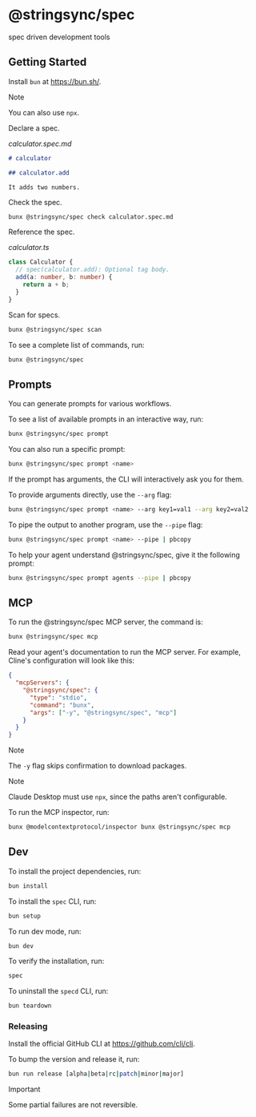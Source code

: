 # @stringsync/spec

spec driven development tools

## Getting Started

Install `bun` at https://bun.sh/.

> [!NOTE]  
> You can also use `npx`.

Declare a spec.

_calculator.spec.md_

```md
# calculator

## calculator.add

It adds two numbers.
```

Check the spec.

```
bunx @stringsync/spec check calculator.spec.md
```

Reference the spec.

_calculator.ts_

```ts
class Calculator {
  // spec(calculator.add): Optional tag body.
  add(a: number, b: number) {
    return a + b;
  }
}
```

Scan for specs.

```sh
bunx @stringsync/spec scan
```

To see a complete list of commands, run:

```sh
bunx @stringsync/spec
```

## Prompts

You can generate prompts for various workflows.

To see a list of available prompts in an interactive way, run:

```sh
bunx @stringsync/spec prompt
```

You can also run a specific prompt:

```sh
bunx @stringsync/spec prompt <name>
```

If the prompt has arguments, the CLI will interactively ask you for them.

To provide arguments directly, use the `--arg` flag:

```sh
bunx @stringsync/spec prompt <name> --arg key1=val1 --arg key2=val2
```

To pipe the output to another program, use the `--pipe` flag:

```sh
bunx @stringsync/spec prompt <name> --pipe | pbcopy
```

To help your agent understand @stringsync/spec, give it the following prompt:

```sh
bunx @stringsync/spec prompt agents --pipe | pbcopy
```

## MCP

To run the @stringsync/spec MCP server, the command is:

```sh
bunx @stringsync/spec mcp
```

Read your agent's documentation to run the MCP server. For example, Cline's configuration will look like this:

```json
{
  "mcpServers": {
    "@stringsync/spec": {
      "type": "stdio",
      "command": "bunx",
      "args": ["-y", "@stringsync/spec", "mcp"]
    }
  }
}
```

> [!NOTE]  
> The `-y` flag skips confirmation to download packages.

> [!NOTE]  
> Claude Desktop must use `npx`, since the paths aren't configurable.

To run the MCP inspector, run:

```sh
bunx @modelcontextprotocol/inspector bunx @stringsync/spec mcp
```

## Dev

To install the project dependencies, run:

```sh
bun install
```

To install the `spec` CLI, run:

```sh
bun setup
```

To run dev mode, run:

```sh
bun dev
```

To verify the installation, run:

```sh
spec
```

To uninstall the `specd` CLI, run:

```sh
bun teardown
```

### Releasing

Install the official GitHub CLI at https://github.com/cli/cli.

To bump the version and release it, run:

```sh
bun run release [alpha|beta|rc|patch|minor|major]
```

> [!IMPORTANT]  
> Some partial failures are not reversible.
